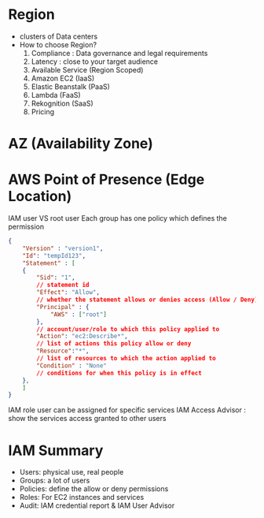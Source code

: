 # Region 
- clusters of Data centers
- How to choose Region?
  1. Compliance : Data governance and legal requirements
  2. Latency : close to your target audience 
  3. Available Service (Region Scoped)
    1. Amazon EC2 (IaaS)
    2. Elastic Beanstalk (PaaS)
    3. Lambda (FaaS)
    4. Rekognition (SaaS)
  4. Pricing
# AZ (Availability Zone)
# AWS Point of Presence (Edge Location)
IAM user VS root user
Each group has one policy which defines the permission 
```JSON
{
	"Version" : "version1",
	"Id": "tempId123",
	"Statement" : [
	{
		"Sid": "1",
		// statement id
		"Effect": "Allow", 
		// whether the statement allows or denies access (Allow / Deny)
		"Principal" : {
			"AWS" : ["root"]
		}, 
		// account/user/role to which this policy applied to
		"Action": "ec2:Describe*",
		// list of actions this policy allow or deny
		"Resource":"*",
		// list of resources to which the action applied to 
		"Condition" : "None"
		// conditions for when this policy is in effect
	},
	]
}
```

IAM role user can be assigned for specific services
IAM Access Advisor : show the services access granted to other users  

# IAM Summary
- Users: physical use, real people
- Groups: a lot of users
- Policies: define the allow or deny permissions
- Roles: For EC2 instances and services
- Audit: IAM credential report & IAM User Advisor

